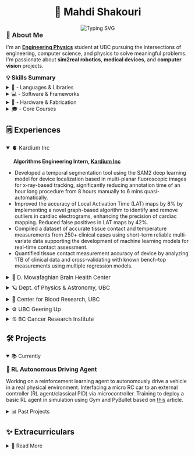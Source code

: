 <!-- Profile README -->

<h1 align="center">👋 Mahdi Shakouri</h1>

<p align="center" style="margin-bottom: 0px;">
    <img src="https://readme-typing-svg.demolab.com?font=Fira+Code&weight=500&size=22&pause=1000&center=true&vCenter=true&width=600&lines=>+Engineering+Physics+Student;>+Avid+Learner;>+Student+Researcher;>+Aspiring+Educator;>+Coach&color=12beb3ff"alt="Typing SVG" />
</p>

<h2 align="left" style="font-size: 18px; font-weight: bold; margin-bottom: 5px;  margin-top: 0px;"> 🧭 About Me
</h2>

I'm an **[Engineering Physics](https://www.engphys.ubc.ca/)** student at UBC pursuing the intersections of engineering, computer science, and physics to solve meaningful problems. 
I'm passionate about **sim2real robotics**, **medical devices**, and **computer vision** projects.

<h3 style="font-size: 16px; margin-top: 12px; margin-bottom: 8px;"> 💡 Skills Summary
</h3>

<!-- Languages & Libraries -->
<details>
  <summary>🐍 - Languages & Libraries </summary>
<p style="margin: 10px 0;"></p>
<p align="center" style="font-size: 14px; margin-bottom:8px;">
    <img src="https://img.shields.io/badge/Python-3C3C3C?style=flat&logo=python&logoColor=white&scale=10" alt="Python"/>
    <img src="https://img.shields.io/badge/Java-3C3C3C?style=flat&logo=java&logoColor=white&scale=10" alt="Java"/>
    <img src="https://img.shields.io/badge/C++-3C3C3C?style=flat&logo=c%2B%2B&logoColor=white&scale=10" alt="C++"/>
    <img src="https://img.shields.io/badge/MATLAB-3C3C3C?style=flat&logo=matlab&logoColor=white&scale=10" alt="MATLAB"/>
    <img src="https://img.shields.io/badge/TensorFlow-3C3C3C?style=flat&logo=tensorflow&logoColor=white&scale=10" alt="TensorFlow"/>
    <img src="https://img.shields.io/badge/PyTorch-3C3C3C?style=flat&logo=pytorch&logoColor=white&scale=10" 
    alt="PyTorch"/>
    <img src="https://img.shields.io/badge/OpenCV-3C3C3C?style=flat&logo=opencv&logoColor=white&scale=10" alt="OpenCV"/>
    <img src="https://img.shields.io/badge/LaTeX-3C3C3C?style=flat&logo=latex&logoColor=white&scale=10" alt="LaTeX"/>
    <img src="https://img.shields.io/badge/SQL-3C3C3C?style=flat&logo=postgresql&logoColor=white&scale=10" alt="SQL"/>
</p>
</details>

<!-- Software & Frameworks -->
<details>
<summary>💻 - Software & Frameworks</summary>
<p style="margin: 10px 0;"></p>
<p align="center" style="font-size: 14px; margin-bottom: 8px;">
    <img src="https://img.shields.io/badge/Git-3C3C3C?style=flat&logo=git&logoColor=white&scale=10" alt="Git"/>
    <img src="https://img.shields.io/badge/Linux-3C3C3C?style=flat&logo=linux&logoColor=white&scale=10" alt="Linux"/>
    <img src="https://img.shields.io/badge/ROS-3C3C3C?style=flat&logo=ros&logoColor=white&scale=10" alt="ROS"/>
    <img src="https://img.shields.io/badge/Altium%20Designer-3C3C3C?style=flat&logo=altiumdesigner&logoColor=white&scale=10" alt="Altium Designer"/>
    <img src="https://img.shields.io/badge/AutoCAD-3C3C3C?style=flat&logo=autodesk&logoColor=white&scale=10" alt="AutoCAD"/>
    <img src="https://img.shields.io/badge/SolidWorks-3C3C3C?style=flat&logo=dassaultsystemes&logoColor=white&scale=10" alt="SolidWorks"/>
    <img src="https://img.shields.io/badge/Qt-3C3C3C?style=flat&logo=qt&logoColor=white&scale=10" alt="Qt"/>
    <img src="https://img.shields.io/badge/ImageJ-3C3C3C?style=flat&logo=imagej&logoColor=white&scale=10" alt="ImageJ"/>
    <img src="https://img.shields.io/badge/URDF-3C3C3C?style=flat&logoColor=white&scale=10" alt="URDF"/>
</p>
</details>

<!-- Hardware & Fabrication -->
<details>
  <summary>🔧 - Hardware & Fabrication</summary>
<p style="margin: 10px 0;"></p>
<p align="center" style="font-size: 14px; margin-bottom: 8px;">
    <img src="https://img.shields.io/badge/Arduino-3C3C3C?style=flat&logo=arduino&logoColor=white&scale=10" alt="Arduino"/>
    <img src="https://img.shields.io/badge/Raspberry%20Pi-3C3C3C?style=flat&logo=raspberrypi&logoColor=white&scale=10" alt="Raspberry Pi"/>
    <img src="https://img.shields.io/badge/PCB%20Design-3C3C3C?style=flat&logo=pcbway&logoColor=white&scale=10" alt="PCB Design"/>
    <img src="https://img.shields.io/badge/3D%20Printing-3C3C3C?style=flat&logo=ultimaker&logoColor=white&scale=10" alt="3D Printing"/>
    <img src="https://img.shields.io/badge/CNC%20Machining-3C3C3C?style=flat&logo=cadence&logoColor=white&scale=10" alt="CNC Machining"/>
    <img src="https://img.shields.io/badge/Soldering-3C3C3C?style=flat&logoColor=white&scale=10" alt="Soldering"/>
</p>  
</details>

<details>
<summary style="font-size: 14px;">
🎓 - Core Courses </summary>
<p align="center" style="margin: 5px 0;">
Software Construction | Applied Linear Algebra | Signals & Systems | Vector Calculus | Complex Analysis | Control Systems | Electromagnetism | Probability | PDEs | Deep Learning | Quantum Mechanics | Stochastic Processes
</p>
</details>


## 🗒️ Experiences
<details open>
<summary style="font-size: 15px;">
🫀 Kardium Inc </summary>

<h4 align="left" style="font-size: 14px; font-weight: bold;margin-left: 20px; margin-bottom: 0px;  margin-top: 1px;"> 

Algorithms Engineering Intern, [Kardium Inc](https://kardium.com)
</h4>

- Developed a temporal segmentation tool using the SAM2 deep learning model for device localization based in 
multi-planar fluoroscopic images for x-ray-based tracking, significantly reducing annotation time of an hour long procedure from 8 hours manually to 6 mins quasi-automatically. 
- Improved the accuracy of Local Activation Time (LAT) maps by 8% by implementing a novel graph-based algorithm to identify and remove outliers in cardiac electrograms, enhancing the precision of cardiac mapping. Reduced false positives in LAT maps by 42%.
- Compiled a dataset of accurate tissue contact and temperature measurements from 250+ clinical cases using short-term reliable multi-variate data supporting the development of machine learning models for real-time contact assessment. 
- Quantified tissue contact measurement accuracy of device by analyzing 1TB of clinical data and cross-validating with known bench-top measurements using multiple regression models. 

</details>

<p style="margin: 8px 0;"></p>

<details>
<summary style="font-size: 15px;">
🧠 D. Mowafaghian Brain Health Center </summary>

<h4 align="left" style="font-size: 14px; font-weight: bold;margin-left: 20px; margin-bottom: 2px;  margin-top: 1px;"> 

Undergrad Research Assistant, [McKewon Lab](https://github.com/McKeownLab)
</h4>

<!-- https://docs.google.com/document/d/1yoJGjo3IVZirOGtYTJ-MaAU_a-VM4gDSABYx6QIepVA/edit?tab=t.0#heading=h.6a0763escck9 -->
- Developed a vision-based assessment pipeline for Parkinson’s disease using computer-vision methods to extract clinically relevant features from video.
- Built automation tools for videography manipulations and quality assessment for camera-feed feature adjustments to improve remote-assessment reliability.
- Conducted literature reviews and contributed to a manuscript on video quality and remote Parkinson’s assessment to be published. **Draft available upon request**.
</details>

<p style="margin: 8px 0;"></p>

<details>
<summary style="font-size: 15px;">
🪐 Dept. of Physics & Astronomy, UBC </summary>
<h4 align="left" style="font-size: 14px; font-weight: bold;margin-left: 20px; margin-bottom: 2px;  margin-top: 1px;"> 

Undergrad Teaching Assistant
</h4>

- Lead tutorials and host office hours for Neural Networks (ENPH 353), Intro to Thermodynamics (PHYS 157) and Electromagnetism (PHYS 158) courses, supporting student learning.
</details>

<p style="margin: 8px 0;"></p>

<details>
<summary style="font-size: 15px;">
🧪 Center for Blood Research, UBC </summary>
<h4 align="left" style="font-size: 14px; font-weight: bold;margin-left: 20px; margin-bottom: 2px;  margin-top: 1px;"> 

Tissue Engineering Intern, [BioMEMS Lab](https://mendthegap.ubc.ca/)
</h4>

- Implemented image-analysis software (MATLAB, Python) using blob detection, modified Laplacian filters, SIFT, and directional analysis to quantify ganglion morphology, outgrowth, and alignment.
- Designed and prototyped multiple 3D-printed microfluidic chip iterations modeling intervertebral discs; performed plasma bonding and protocol analyses to validate chip efficacy.
- Performed ICC staining and imaged cultured samples using confocal and fluorescence microscopy for experimental validation.

</details>


<p style="margin: 8px 0;"></p>

<details>
<summary style="font-size: 15px;">
⚙️ UBC Geering Up </summary>
<h4 align="left" style="font-size: 14px; font-weight: bold;margin-left: 20px; margin-bottom: 2px;  margin-top: 1px;"> 

Curriculum Developer & Instructor
</h4>

- Taught object-oriented programming in Python to high-school students and delivered hands-on STEM activities for K–12 summer camps.
- Designed week-long curricula and interactive challenges for high-school students covering electromagnetism, aerodynamics, Arduino programming, and biotechnology to engage aspiring STEM students.
</details>

<p style="margin: 8px 0;"></p>

<details>
<summary style="font-size: 15px;">
♋ BC Cancer Research Institute </summary>
<h4 align="left" style="font-size: 14px; font-weight: bold;margin-left: 20px; margin-bottom: 2px;  margin-top: 1px;"> 

Student Research Assistant, [Qurit Lab](https://www.bccrc.ca/dept/io-programs/qurit/)
</h4>

- Curated a PET/CT image dataset from The Cancer Imaging Archive and created a searchable Excel database to support AI-aided prognostics research.
- Visualized DICOM images using Python and Octave for quality control and facilitated dataset access for research teams.
  
</details>



## 🛠️ Projects  

<details open>
 <summary> 📚 Currently </summary>

<h3 style="font-size: 16px; margin-top: 12px; margin-bottom: 8px;"> 🚙 RL Autonomous Driving Agent
</h3>

Working on a reinforcement learning agent to autonomously drive a vehicle in a real physical environment. Interfacing a micro RC car to an external controller (RL agent/classical PID) via microcontroller. Training to deploy a basic RL agent in simulation using Gym and PyBullet based on [this](https://arxiv.org/abs/1807.00412) article.

</details>

<details>
 <summary> 📊 Past Projects </summary>

### 🖼️ [Conditional PixelCNN++](https://github.com/mmshakourig/CPEN455HW-2024W2/blob/model-vs/Final%20Report.pdf)
Implemented a Conditional PixelCNN++ generative model in PyTorch to generate images conditioned on four class labels. Achieved a 76.64% accuracy and an Fréchet Inception Distance score of 30.80 on the CPEN455 test dataset in classification and generative tasks.


### 🧰 [Simulated ML Detective Agent](https://github.com/EngPhys-Detective/general_controller/blob/master/ENPH%20353%20Competition%20Final%20Report.pdf)

Implement a software package with machine learning and image processing to drive in a simulated ROS environment and detect clue boards using OpenCV and a trained CNN model. ([source code](https://github.com/EngPhys-Detective/general_controller))

### 🤖 [ENPH Autonomous Race Robot](https://www.enph253-sharp.com/index.html)
Collaboratively designed, prototyped, and built a fully autonomous race robot from scratch for the annual Engineering Physics Robot Summer Competition at UBC. ([source code](https://github.com/Robot-Summer/SharpRobot))

### 🎓 Other Course Projects

#### [Multi-Client Twitter Server](https://cpen221-ubc.notion.site/Message-Queues-Pub-Sub-with-Twitter-c5965b28ed01482aad44dbaadac19b77)

- Developed a multi-client Twitter server in Java using sockets, threading, and message queues to handle concurrent client queries. Learned about multi-threading, concurrency, and network programming.


#### [Graphs and Interplanetary Travel](https://cpen221-ubc.notion.site/Graphs-Games-and-Interplanetary-Travel-79cb9a0844634b7288226639604eb0b0)
- Implemented the “Kamino Game” in Java and wrote a solution for the course competition
- Implemented graph and tree data structures with associated algorithms while optimizing time and space complexity

</details>


<!-- 💬 🎨⚡🧰 📚 📊 🌿 -->

## ✨ Extracurriculars
<details>
 <summary> 🌿 Read More </summary>

- **FIZZ Council** — Sports Rep (2023-25)
- **Volleyball Canada** — Certified Referee (2020-Present)
- **AMS Clubs** — Club VP Events (2023-24)
- **Assistant Coach** — Thunderbirds Volleyball Club (2022-23)
</details>

<!-- 
<p align="center">
  <img src="https://github-readme-stats.vercel.app/api?username=mmshakourig&show_icons=true&theme=tokyonight" alt="GitHub stats" />
</p> 

<p align="center">
  ⭐️ <em>"Engineering is where structure meets story."</em>
</p>
-->
